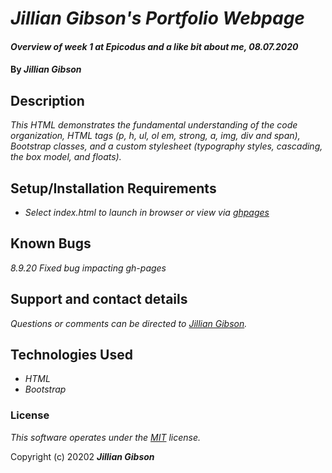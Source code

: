 # _Jillian Gibson's Portfolio Webpage_

#### _Overview of week 1 at Epicodus and a like bit about me, 08.07.2020_

#### By _**Jillian Gibson**_

## Description

_This HTML demonstrates the fundamental understanding of the code organization, HTML tags (p, h, ul, ol em, strong, a, img, div and span), Bootstrap classes, and a custom stylesheet (typography styles, cascading, the box model, and floats)._

## Setup/Installation Requirements

* _Select index.html to launch in browser or view via [ghpages](https://jillianlg.github.io/jlg-portfolio/)_


## Known Bugs

_8.9.20   Fixed bug impacting gh-pages_

## Support and contact details

_Questions or comments can be directed to [Jillian Gibson](jillian.l.gibson@gmail.com)._

## Technologies Used

* _HTML_
* _Bootstrap_

### License

*_This software operates under the [MIT](https://en.wikipedia.org/wiki/MIT_License) license._*

Copyright (c) 20202 **_Jillian Gibson_**